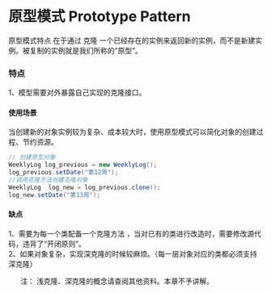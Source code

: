 # 原型模式  Prototype Pattern

原型模式特点 在于通过 克隆 一个已经存在的实例来返回新的实例，而不是新建实例。被复制的实例就是我们所称的“原型”。

### 特点
1、模型需要对外暴露自己实现的克隆接口。


####  使用场景
当创建新的对象实例较为复杂、成本较大时，使用原型模式可以简化对象的创建过程、节约资源。

```java
// 创建原型对象
WeeklyLog log_previous = new WeeklyLog();  
log_previous.setDate("第12周");
//调用克隆方法创建克隆对象
WeeklyLog  log_new = log_previous.clone();
log_new.setDate("第13周");

```




#### 缺点
1、需要为每一个类配备一个克隆方法 ，当对已有的类进行改造时，需要修改源代码，违背了“开闭原则”。<br>
2、如果对象复杂，实现深克隆的时候较麻烦。（每一层对象对应的类都必须支持深克隆）

&nbsp;&nbsp;
&nbsp;&nbsp;
注： 浅克隆、深克隆的概念请查阅其他资料。本章不予讲解。
